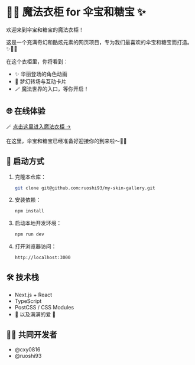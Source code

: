 # 🧚‍♀️ 魔法衣柜 for 伞宝和糖宝 ✨

欢迎来到伞宝和糖宝的魔法衣柜！

这是一个充满奇幻和酷炫元素的网页项目，专为我们最喜欢的伞宝和糖宝而打造。✨👒🧤

在这个衣柜里，你将看到：
- ✨ 华丽登场的角色动画
- 💫 梦幻转场与互动卡片
- 🪄 魔法世界的入口，等你开启！

## 🌐 在线体验

🪄 [点击这里进入魔法衣柜 →](https://my-skin-gallery.vercel.app)

在这里，伞宝和糖宝已经准备好迎接你的到来啦～🎀✨

## 🚀 启动方式

1. 克隆本仓库：
   ```bash
   git clone git@github.com:ruoshi93/my-skin-gallery.git
2. 安装依赖：
   ```bash
   npm install
3. 启动本地开发环境：
   ```bash
   npm run dev
4. 打开浏览器访问：
   ```bash
   http://localhost:3000

## 🛠 技术栈

- Next.js + React
- TypeScript
- PostCSS / CSS Modules
- 🍬 以及满满的爱 🌂

## 👯‍♀️ 共同开发者

- @cxy0816
- @ruoshi93
